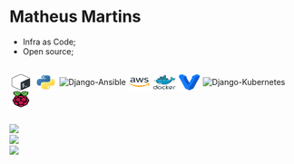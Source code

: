 
# Matheus Martins

<div>

- Infra as Code;
- Open source;

</div>

<div style="display: inline_block"><br>
  <img align="center" alt="Django-Bash" height="30" width="40" src="https://github.com/devicons/devicon/blob/master/icons/bash/bash-plain.svg">
  <img align="center" alt="Django-Python" height="30" width="40" src="https://raw.githubusercontent.com/devicons/devicon/master/icons/python/python-original.svg">
  <img align="center" alt="Django-Ansible" height="30" width="40" src="https://www.vectorlogo.zone/logos/ansible/ansible-icon.svg">
  <img align="center" alt="Django-AWS" height="30" width="40" src="https://raw.githubusercontent.com/github/explore/master/topics/aws/aws.png">

  <img align="center" alt="Django-Docker" height="30" width="40" src="https://github.com/devicons/devicon/blob/master/icons/docker/docker-original-wordmark.svg">
  <img align="center" alt="Django-Kubernets" height="30" width="40" src="https://github.com/devicons/devicon/blob/master/icons/vagrant/vagrant-original.svg">
  <img align="center" alt="Django-Kubernetes" height="30" width="40" src="https://www.vectorlogo.zone/logos/terraformio/terraformio-icon.svg">
  <img align="center" alt="Django-Raspberry" height="30" width="40" src="https://github.com/devicons/devicon/blob/master/icons/raspberrypi/raspberrypi-original.svg">

##
</div>
<div>
  <a title="AWS Certified Solutions Architect – Associate"><img height="60" src="https://images.credly.com/size/680x680/images/68468004-5a85-4f3b-bc58-590773979486/AWS-CloudPractitioner-2020.png"></a>
<br>
  
</div>
<div>
  <a href = "mailto:3mhenrique@gmail.com"><img src="https://img.shields.io/badge/Gmail-D14836?style=for-the-badge&logo=gmail&logoColor=white" target="_blank"></a>
  <br>
  <a href="https://www.linkedin.com/in/matheuscomth" target="_blank"><img src="https://img.shields.io/badge/-LinkedIn-%230077B5?style=for-the-badge&logo=linkedin&logoColor=white" target="_blank"></a>   
</div>



